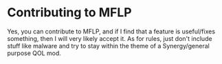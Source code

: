 # Contributing to MFLP
Yes, you can contribute to MFLP, and if I find that a feature is useful/fixes something, 
then I will very likely accept it. As for rules, just don't include stuff like malware and
try to stay within the theme of a Synergy/general purpose QOL mod.